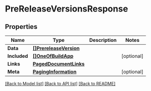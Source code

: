 # PreReleaseVersionsResponse

## Properties

Name | Type | Description | Notes
------------ | ------------- | ------------- | -------------
**Data** | [**[]PrereleaseVersion**](PrereleaseVersion.md) |  | 
**Included** | [**[]OneOfBuildApp**](oneOf&lt;Build,App&gt;.md) |  | [optional] 
**Links** | [**PagedDocumentLinks**](PagedDocumentLinks.md) |  | 
**Meta** | [**PagingInformation**](PagingInformation.md) |  | [optional] 

[[Back to Model list]](../README.md#documentation-for-models) [[Back to API list]](../README.md#documentation-for-api-endpoints) [[Back to README]](../README.md)


